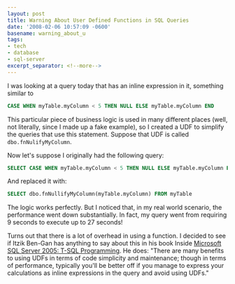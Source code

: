 ```yaml
---
layout: post
title: Warning About User Defined Functions in SQL Queries
date: '2008-02-06 10:57:09 -0600'
basename: warning_about_u
tags:
- tech
- database
- sql-server
excerpt_separator: <!--more-->
---
```


I was looking at a query today that has an inline expression in it, something similar to

```sql
CASE WHEN myTable.myColumn < 5 THEN NULL ELSE myTable.myColumn END
```

This particular piece of business logic is used in many different places (well,
not literally, since I made up a fake example), so I created a UDF to simplify
the queries that use this statement. Suppose that UDF is called
`dbo.fnNulifyMyColumn`.

<!--more-->

Now let's suppose I originally had the following query:

```sql
SELECT CASE WHEN myTable.myColumn < 5 THEN NULL ELSE myTable.myColumn END FROM myTable
```

And replaced it with:

```sql
SELECT dbo.fnNullifyMyColumn(myTable.myColumn) FROM myTable
```

The logic works perfectly. But I noticed that, in my real world scenario, the
performance went down substantially. In fact, my query went from requiring 9
seconds to execute up to 27 seconds!

Turns out that there is a lot of overhead in using a function. I decided to see
if Itzik Ben-Gan has anything to say about this in his book Inside <a
href="http://www.sql.co.il/books/insidetsql2005/">Microsoft SQL Server 2005:
T-SQL Programming</a>. He does: "There are many benefits to using UDFs in terms
of code simplicity and maintenance; though in terms of performance, typically
you'll be better off if you manage to express your calculations as inline
expressions in the query and avoid using UDFs."
